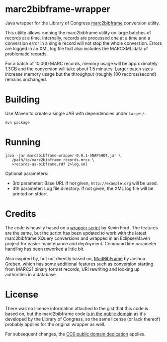 # marc2bibframe-wrapper
Java wrapper for the Library of Congress [marc2bibframe](https://github.com/lcnetdev/marc2bibframe) conversion utility.

This utility allows running the marc2bibframe utility on large batches of records at a time. Internally, records are processed one at a time and a conversion error in a single record will not stop the whole conversion. Errors are logged in an XML log file that also includes the MARCXML data of problematic records.

For a batch of 10,000 MARC records, memory usage will be approximately 1.3GB and the conversion will take about 1.5 minutes. Larger batch sizes increase memory usage but the throughput (roughly 100 records/second) remains unchanged.

# Building

Use Maven to create a single JAR with dependencies under `target/`:

    mvn package

# Running

    java -jar marc2bibframe-wrapper-0.0.1-SNAPSHOT.jar \
       /path/to/marc2bibframe records.mrcx \ 
       >records-as-bibframe.rdf 2>log.xml

Optional parameters:
* 3rd parameter: Base URI. If not given, `http://example.org` will be used.
* 4th parameter: Log file directory. If not given, the XML log file will be printed on stderr.

# Credits

The code is heavily based on a [wrapper script](https://gist.github.com/kefo/10416746) by Kevin Ford. The features are the same, but the script has been updated to work with the latest marc2bibframe XQuery conversions and wrapped in an Eclipse/Maven project for easier maintenance and deployment. Command line parameter handling has been reworked a little bit.

Also inspired by, but not directly based on, [ModBibFrame](https://github.com/jgreben/ModBibFrame) by Joshua Greben, which has some additional features such as conversion starting from MARC21 binary format records, URI rewriting and looking up authorities in a database.

# License

There was no license information attached to the gist that this code is based on, but the marc2bibframe code [is in the public domain](https://github.com/lcnetdev/marc2bibframe/blob/master/LICENSE.txt) as it's developed by the Library of Congress, so the same license (or lack thereof) probably applies for the original wrapper as well.

For subsequent changes, the [CC0 public domain dedication](https://creativecommons.org/publicdomain/zero/1.0/) applies.
